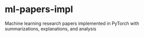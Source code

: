 # ml-papers-impl
Machine learning research papers implemented in PyTorch with summarizations, explanations, and analysis
